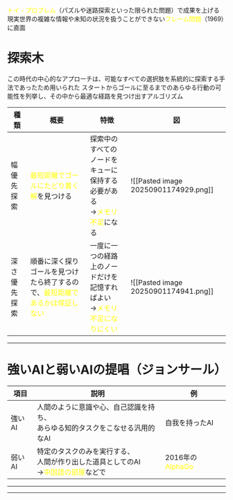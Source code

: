 <font color="#ffff00">トイ・プロブレム</font>（パズルや迷路探索といった限られた問題）で成果を上げる
現実世界の複雑な情報や未知の状況を扱うことができない<font color="#ffff00">フレーム問題</font>（1969）に直面
# 探索木
この時代の中心的なアプローチは、可能なすべての選択肢を系統的に探索する手法であったため用いられた
スタートからゴールに至るまでのあらゆる行動の可能性を列挙し、その中から最適な経路を見つけ出すアルゴリズム

| 種類     | 概要                                                                 | 特徴                                                                   | 図                                    |
| ------ | ------------------------------------------------------------------ | -------------------------------------------------------------------- | ------------------------------------ |
| 幅優先探索  | <font color="#ffff00">最短距離でゴールにたどり着く解</font>を見つける                  | 探索中のすべてのノードをキューに保持する必要がある<br>→<font color="#ffff00">メモリ不足</font>になる  | ![[Pasted image 20250901174929.png]] |
| 深さ優先探索 | 順番に深く探りゴールを見つけたら終了するので、<font color="#ffff00">最短距離であるかは保証しない</font> | 一度に一つの経路上のノードだけを記憶すればよい<br>→<font color="#ffff00">メモリ不足になりにくい</font> | ![[Pasted image 20250901174941.png]] |

---
# 強いAIと弱いAIの提唱（ジョンサール）

| 項目   | 説明                                                                            | 例                                          |
| ---- | ----------------------------------------------------------------------------- | ------------------------------------------ |
| 強いAI | 人間のように意識や心、自己認識を持ち、<br>あらゆる知的タスクをこなせる汎用的なAI                                   | 自我を持ったAI                                   |
| 弱いAI | 特定のタスクのみを実行する、<br>人間が作り出した道具としてのAI<br>→<font color="#ffff00">中国語の部屋</font>などで | 2016年の<font color="#ffff00">AlphaGo</font> |

---


---